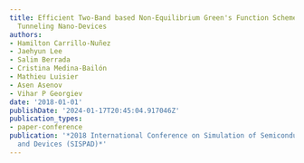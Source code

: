 ```yaml
---
title: Efficient Two-Band based Non-Equilibrium Green's Function Scheme for Modeling
  Tunneling Nano-Devices
authors:
- Hamilton Carrillo-Nuñez
- Jaehyun Lee
- Salim Berrada
- Cristina Medina-Bailón
- Mathieu Luisier
- Asen Asenov
- Vihar P Georgiev
date: '2018-01-01'
publishDate: '2024-01-17T20:45:04.917046Z'
publication_types:
- paper-conference
publication: '*2018 International Conference on Simulation of Semiconductor Processes
  and Devices (SISPAD)*'
---
```

